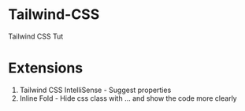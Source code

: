 # Tailwind-CSS
Tailwind CSS Tut

# Extensions
1. Tailwind CSS IntelliSense - Suggest properties
2. Inline Fold - Hide css class with ... and show the code more clearly